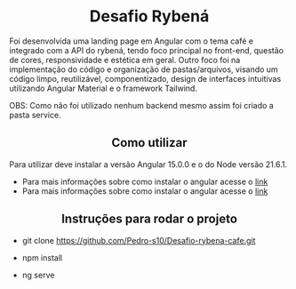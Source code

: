 
<h1 align='center'>Desafio Rybená</h1>

Foi desenvolvida uma landing page em Angular com o tema café e integrado com a API do rybená, tendo foco principal no front-end, questão de cores, responsividade e estética em geral. Outro foco foi na implementação do código e organização de pastas/arquivos, visando um código limpo, reutilizável, componentizado, design de interfaces intuitivas utilizando Angular Material e o framework Tailwind.
<div>
  OBS: Como não foi utilizado nenhum backend mesmo assim foi criado a pasta service.
</div>

<h2 align='center'>Como utilizar</h2>
Para utilizar deve instalar a versão Angular 15.0.0 e o do Node versão 21.6.1.

- Para mais informações sobre como instalar o angular acesse o [link](https://nodejs.org/en/download/) 
- Para mais informações sobre como instalar o angular acesse o [link](https://angular.io/guide/setup-local) 


<h2 align='center'>Instruções para rodar o projeto</h2>

- git clone https://github.com/Pedro-s10/Desafio-rybena-cafe.git

- npm install

- ng serve

